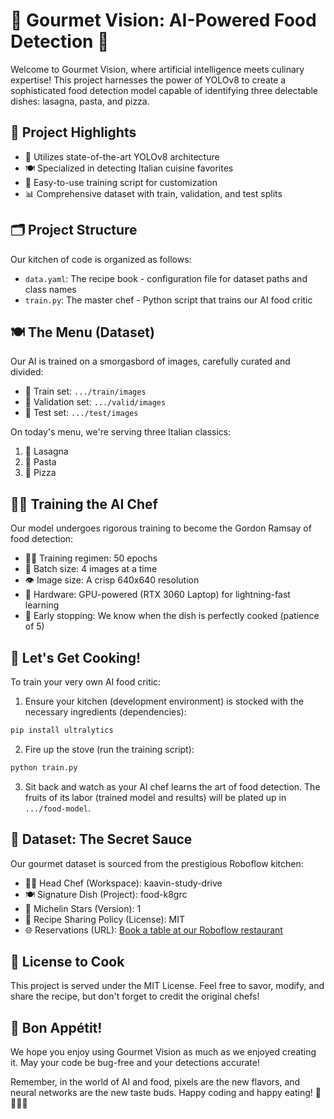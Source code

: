 # 🍕 Gourmet Vision: AI-Powered Food Detection 🍝

Welcome to Gourmet Vision, where artificial intelligence meets culinary expertise! This project harnesses the power of YOLOv8 to create a sophisticated food detection model capable of identifying three delectable dishes: lasagna, pasta, and pizza.

## 🌟 Project Highlights

- 🧠 Utilizes state-of-the-art YOLOv8 architecture
- 🍽️ Specialized in detecting Italian cuisine favorites
- 🚀 Easy-to-use training script for customization
- 📊 Comprehensive dataset with train, validation, and test splits

## 🗂️ Project Structure

Our kitchen of code is organized as follows:

- `data.yaml`: The recipe book - configuration file for dataset paths and class names
- `train.py`: The master chef - Python script that trains our AI food critic

## 🍽️ The Menu (Dataset)

Our AI is trained on a smorgasbord of images, carefully curated and divided:

- 🍳 Train set: `.../train/images`
- 🥘 Validation set: `.../valid/images`
- 🍲 Test set: `.../test/images`

On today's menu, we're serving three Italian classics:
1. 🥘 Lasagna
2. 🍝 Pasta
3. 🍕 Pizza

## 👨‍🍳 Training the AI Chef

Our model undergoes rigorous training to become the Gordon Ramsay of food detection:

- 🏋️‍♂️ Training regimen: 50 epochs
- 🍱 Batch size: 4 images at a time
- 👁️ Image size: A crisp 640x640 resolution
- 💪 Hardware: GPU-powered (RTX 3060 Laptop) for lightning-fast learning
- 🛑 Early stopping: We know when the dish is perfectly cooked (patience of 5)

## 🚀 Let's Get Cooking!

To train your very own AI food critic:

1. Ensure your kitchen (development environment) is stocked with the necessary ingredients (dependencies): 
```bash
pip install ultralytics
```

2. Fire up the stove (run the training script):
```bash
python train.py
```

3. Sit back and watch as your AI chef learns the art of food detection. The fruits of its labor (trained model and results) will be plated up in `.../food-model`.

## 🍱 Dataset: The Secret Sauce

Our gourmet dataset is sourced from the prestigious Roboflow kitchen:

- 👨‍🍳 Head Chef (Workspace): kaavin-study-drive
- 🍽️ Signature Dish (Project): food-k8grc
- 🥇 Michelin Stars (Version): 1
- 📜 Recipe Sharing Policy (License): MIT
- 🌐 Reservations (URL): [Book a table at our Roboflow restaurant](https://universe.roboflow.com/kaavin-study-drive/food-k8grc/dataset/1)

## 📜 License to Cook

This project is served under the MIT License. Feel free to savor, modify, and share the recipe, but don't forget to credit the original chefs!

## 🍴 Bon Appétit!

We hope you enjoy using Gourmet Vision as much as we enjoyed creating it. May your code be bug-free and your detections accurate!

Remember, in the world of AI and food, pixels are the new flavors, and neural networks are the new taste buds. Happy coding and happy eating! 🎉👨‍🍳🤖